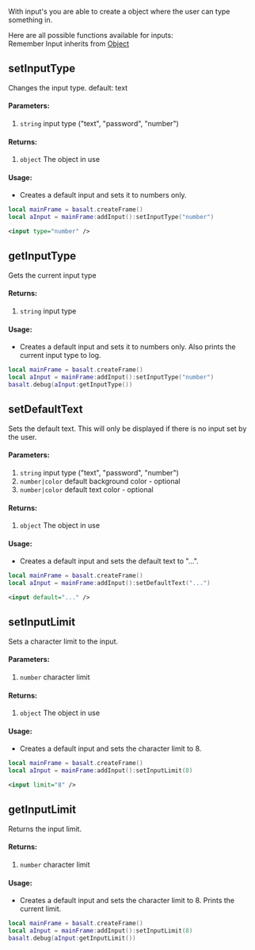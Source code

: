 With input's you are able to create a object where the user can type something in.<br>

Here are all possible functions available for inputs:<br>
Remember Input inherits from [Object](objects/Object.md)

## setInputType
Changes the input type. default: text

#### Parameters: 
1. `string` input type ("text", "password", "number")

#### Returns:
1. `object` The object in use

#### Usage:
* Creates a default input and sets it to numbers only.
```lua
local mainFrame = basalt.createFrame()
local aInput = mainFrame:addInput():setInputType("number")
```

```xml
<input type="number" />
```

## getInputType
Gets the current input type

#### Returns:
1. `string` input type

#### Usage:
* Creates a default input and sets it to numbers only. Also prints the current input type to log.
```lua
local mainFrame = basalt.createFrame()
local aInput = mainFrame:addInput():setInputType("number")
basalt.debug(aInput:getInputType())
```

## setDefaultText
Sets the default text. This will only be displayed if there is no input set by the user.

#### Parameters: 
1. `string` input type ("text", "password", "number")
2. `number|color` default background color - optional
3. `number|color` default text color - optional

#### Returns:
1. `object` The object in use

#### Usage:
* Creates a default input and sets the default text to "...".
```lua
local mainFrame = basalt.createFrame()
local aInput = mainFrame:addInput():setDefaultText("...")
```
```xml
<input default="..." />
```

## setInputLimit
Sets a character limit to the input.

#### Parameters: 
1. `number` character limit

#### Returns:
1. `object` The object in use

#### Usage:
* Creates a default input and sets the character limit to 8.
```lua
local mainFrame = basalt.createFrame()
local aInput = mainFrame:addInput():setInputLimit(8)
```
```xml
<input limit="8" />
```

## getInputLimit
Returns the input limit.

#### Returns:
1. `number` character limit

#### Usage:
* Creates a default input and sets the character limit to 8. Prints the current limit.
```lua
local mainFrame = basalt.createFrame()
local aInput = mainFrame:addInput():setInputLimit(8)
basalt.debug(aInput:getInputLimit())
```
